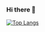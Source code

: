 ### Hi there 👋

[![Top Langs](https://github-readme-stats-git-masterrstaa-rickstaa.vercel.app/api/top-langs/?username=eczemuth)](https://github.com/eczemuth/github-readme-stats)
